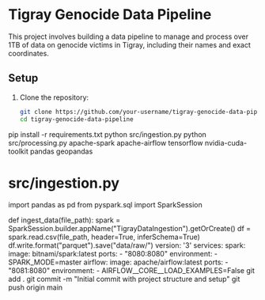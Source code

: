 # Tigray Genocide Data Pipeline

This project involves building a data pipeline to manage and process over 1TB of data on genocide victims in Tigray, including their names and exact coordinates.

## Setup

1. Clone the repository:
   ```bash
   git clone https://github.com/your-username/tigray-genocide-data-pipeline.git
   cd tigray-genocide-data-pipeline
pip install -r requirements.txt
python src/ingestion.py
python src/processing.py
apache-spark
apache-airflow
tensorflow
nvidia-cuda-toolkit
pandas
geopandas
# src/ingestion.py

import pandas as pd
from pyspark.sql import SparkSession

def ingest_data(file_path):
    spark = SparkSession.builder.appName("TigrayDataIngestion").getOrCreate()
    df = spark.read.csv(file_path, header=True, inferSchema=True)
    df.write.format("parquet").save("data/raw/")
version: '3'
services:
  spark:
    image: bitnami/spark:latest
    ports:
      - "8080:8080"
    environment:
      - SPARK_MODE=master
  airflow:
    image: apache/airflow:latest
    ports:
      - "8081:8080"
    environment:
      - AIRFLOW__CORE__LOAD_EXAMPLES=False
git add .
git commit -m "Initial commit with project structure and setup"
git push origin main
